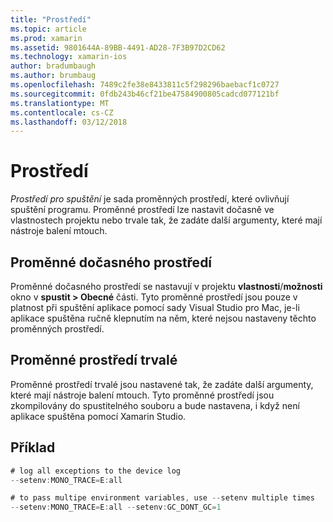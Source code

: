 ```yaml
---
title: "Prostředí"
ms.topic: article
ms.prod: xamarin
ms.assetid: 9801644A-89BB-4491-AD28-7F3B97D2CD62
ms.technology: xamarin-ios
author: bradumbaugh
ms.author: brumbaug
ms.openlocfilehash: 7489c2fe38e8433811c5f298296baebacf1c0727
ms.sourcegitcommit: 0fdb243b46cf21be47584900805cadcd077121bf
ms.translationtype: MT
ms.contentlocale: cs-CZ
ms.lasthandoff: 03/12/2018
---
```

# <a name="environment"></a>Prostředí

*Prostředí pro spuštění* je sada proměnných prostředí, které ovlivňují spuštění programu. Proměnné prostředí lze nastavit dočasně ve vlastnostech projektu nebo trvale tak, že zadáte další argumenty, které mají nástroje balení mtouch.

## <a name="temporary-environment-variables"></a>Proměnné dočasného prostředí

Proměnné dočasného prostředí se nastavují v projektu **vlastnosti**/**možnosti** okno v **spustit > Obecné** části. Tyto proměnné prostředí jsou pouze v platnost při spuštění aplikace pomocí sady Visual Studio pro Mac, je-li aplikace spuštěna ručně klepnutím na něm, které nejsou nastaveny těchto proměnných prostředí.

## <a name="permanent-environment-variables"></a>Proměnné prostředí trvalé

Proměnné prostředí trvalé jsou nastavené tak, že zadáte další argumenty, které mají nástroje balení mtouch. Tyto proměnné prostředí jsou zkompilovány do spustitelného souboru a bude nastavena, i když není aplikace spuštěna pomocí Xamarin Studio.

## <a name="example"></a>Příklad

```csharp
# log all exceptions to the device log
--setenv:MONO_TRACE=E:all

# to pass multipe environment variables, use --setenv multiple times
--setenv:MONO_TRACE=E:all --setenv:GC_DONT_GC=1
```

